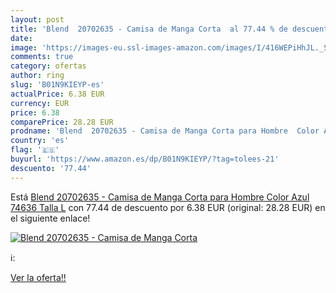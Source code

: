 ```yaml
---
layout: post
title: 'Blend  20702635 - Camisa de Manga Corta  al 77.44 % de descuento'
date: 
image: 'https://images-eu.ssl-images-amazon.com/images/I/416WEPiHhJL._SL200_.jpg'
comments: true
category: ofertas
author: ring
slug: 'B01N9KIEYP-es'
actualPrice: 6.38 EUR
currency: EUR
price: 6.38
comparePrice: 28.28 EUR
prodname: 'Blend  20702635 - Camisa de Manga Corta para Hombre  Color Azul  74636   Talla L'
country: 'es'
flag: '🇪🇸'
buyurl: 'https://www.amazon.es/dp/B01N9KIEYP/?tag=tolees-21'
descuento: '77.44'
---
```


Está [Blend  20702635 - Camisa de Manga Corta para Hombre  Color Azul  74636   Talla L](https://www.amazon.es/dp/B01N9KIEYP/?tag=tolees-21) con 77.44 de descuento por 6.38 EUR (original: 28.28 EUR) en el siguiente enlace!

[![Blend  20702635 - Camisa de Manga Corta ](https://images-eu.ssl-images-amazon.com/images/I/416WEPiHhJL._SL200_.jpg)](https://www.amazon.es/dp/B01N9KIEYP/?tag=tolees-21)

ℹ️:


[Ver la oferta!!](https://www.amazon.es/dp/B01N9KIEYP/?tag=tolees-21)

